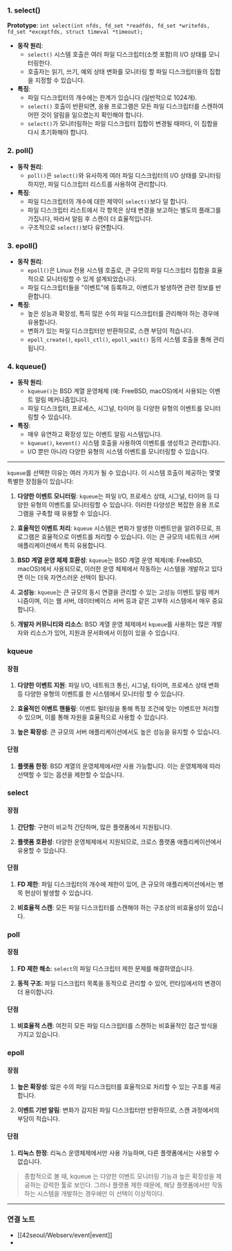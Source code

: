
### 1. select()
**Prototype**: `int select(int nfds, fd_set *readfds, fd_set *writefds, fd_set *exceptfds, struct timeval *timeout);`
- **동작 원리**:
    - `select()` 시스템 호출은 여러 파일 디스크립터(소켓 포함)의 I/O 상태를 모니터링한다.
    - 호출자는 읽기, 쓰기, 예외 상태 변화를 모니터링 할 파일 디스크립터들의 집합을 지정할 수 있습니다.
- **특징**:
    - 파일 디스크립터의 개수에는 한계가 있습니다 (일반적으로 1024개).
    - `select()` 호출이 반환되면, 응용 프로그램은 모든 파일 디스크립터를 스캔하여 어떤 것이 알림을 일으켰는지 확인해야 합니다.
    - `select()`가 모니터링하는 파일 디스크립터 집합이 변경될 때마다, 이 집합을 다시 초기화해야 합니다.
### 2. poll()
- **동작 원리**:
    - `poll()`은 `select()`와 유사하게 여러 파일 디스크립터의 I/O 상태를 모니터링하지만, 파일 디스크립터 리스트를 사용하여 관리합니다.
- **특징**:
    - 파일 디스크립터의 개수에 대한 제약이 `select()`보다 덜 합니다.
    - 파일 디스크립터 리스트에서 각 항목은 상태 변경을 보고하는 별도의 플래그를 가집니다, 따라서 알림 후 스캔이 더 효율적입니다.
    - 구조적으로 `select()`보다 유연합니다.
### 3. epoll()
- **동작 원리**:
    - `epoll()`은 Linux 전용 시스템 호출로, 큰 규모의 파일 디스크립터 집합을 효율적으로 모니터링할 수 있게 설계되었습니다.
    - 파일 디스크립터들을 "이벤트"에 등록하고, 이벤트가 발생하면 관련 정보를 반환합니다.
- **특징**:    
    - 높은 성능과 확장성, 특히 많은 수의 파일 디스크립터를 관리해야 하는 경우에 유용합니다.
    - 변화가 있는 파일 디스크립터만 반환하므로, 스캔 부담이 적습니다.
    - `epoll_create()`, `epoll_ctl()`, `epoll_wait()` 등의 시스템 호출을 통해 관리됩니다.
### 4. kqueue()
- **동작 원리**:
    - `kqueue()`는 BSD 계열 운영체제 (예: FreeBSD, macOS)에서 사용되는 이벤트 알림 메커니즘입니다.
    - 파일 디스크립터, 프로세스, 시그널, 타이머 등 다양한 유형의 이벤트를 모니터링할 수 있습니다.
- **특징**:
    - 매우 유연하고 확장성 있는 이벤트 알림 시스템입니다.
    - `kqueue()`, `kevent()` 시스템 호출을 사용하여 이벤트를 생성하고 관리합니다.
    - I/O 뿐만 아니라 다양한 유형의 시스템 이벤트를 모니터링할 수 있습니다.
---

`kqueue`를 선택한 이유는 여러 가지가 될 수 있습니다. 이 시스템 호출이 제공하는 몇몇 특별한 장점들이 있습니다:
1. **다양한 이벤트 모니터링**: `kqueue`는 파일 I/O, 프로세스 상태, 시그널, 타이머 등 다양한 유형의 이벤트를 모니터링할 수 있습니다. 이러한 다양성은 복잡한 응용 프로그램을 구축할 때 유용할 수 있습니다.
    
2. **효율적인 이벤트 처리**: `kqueue` 시스템은 변화가 발생한 이벤트만을 알려주므로, 프로그램은 효율적으로 이벤트를 처리할 수 있습니다. 이는 큰 규모의 네트워크 서버 애플리케이션에서 특히 유용합니다.
    
3. **BSD 계열 운영 체제 호환성**: `kqueue`는 BSD 계열 운영 체제(예: FreeBSD, macOS)에서 사용되므로, 이러한 운영 체제에서 작동하는 시스템을 개발하고 있다면 이는 더욱 자연스러운 선택이 됩니다.
    
4. **고성능**: `kqueue`는 큰 규모의 동시 연결을 관리할 수 있는 고성능 이벤트 알림 메커니즘이며, 이는 웹 서버, 데이터베이스 서버 등과 같은 고부하 시스템에서 매우 중요합니다.
    
5. **개발자 커뮤니티와 리소스**: BSD 계열 운영 체제에서 `kqueue`를 사용하는 많은 개발자와 리소스가 있어, 지원과 문서화에서 이점이 있을 수 있습니다.
### kqueue
#### 장점
1. **다양한 이벤트 지원**: 파일 I/O, 네트워크 통신, 시그널, 타이머, 프로세스 상태 변화 등 다양한 유형의 이벤트를 한 시스템에서 모니터링 할 수 있습니다.
    
2. **효율적인 이벤트 핸들링**: 이벤트 필터링을 통해 특정 조건에 맞는 이벤트만 처리할 수 있으며, 이를 통해 자원을 효율적으로 사용할 수 있습니다.
    
3. **높은 확장성**: 큰 규모의 서버 애플리케이션에서도 높은 성능을 유지할 수 있습니다.
#### 단점
1. **플랫폼 한정**: BSD 계열의 운영체제에서만 사용 가능합니다. 이는 운영체제에 따라 선택할 수 있는 옵션을 제한할 수 있습니다.
### select
#### 장점
1. **간단함**: 구현이 비교적 간단하며, 많은 플랫폼에서 지원됩니다.
    
2. **플랫폼 호환성**: 다양한 운영체제에서 지원되므로, 크로스 플랫폼 애플리케이션에서 유용할 수 있습니다.
#### 단점
1. **FD 제한**: 파일 디스크립터의 개수에 제한이 있어, 큰 규모의 애플리케이션에서는 병목 현상이 발생할 수 있습니다.
    
2. **비효율적 스캔**: 모든 파일 디스크립터를 스캔해야 하는 구조상의 비효율성이 있습니다.    
### poll
#### 장점
1. **FD 제한 해소**: `select`의 파일 디스크립터 제한 문제를 해결하였습니다.
    
2. **동적 구조**: 파일 디스크립터 목록을 동적으로 관리할 수 있어, 런타임에서의 변경이 더 용이합니다.
#### 단점
1. **비효율적 스캔**: 여전히 모든 파일 디스크립터를 스캔하는 비효율적인 접근 방식을 가지고 있습니다.
### epoll
#### 장점
1. **높은 확장성**: 많은 수의 파일 디스크립터를 효율적으로 처리할 수 있는 구조를 제공합니다.
    
2. **이벤트 기반 알림**: 변화가 감지된 파일 디스크립터만 반환하므로, 스캔 과정에서의 부담이 적습니다.
#### 단점
1. **리눅스 한정**: 리눅스 운영체제에서만 사용 가능하며, 다른 플랫폼에서는 사용할 수 없습니다.

>종합적으로 볼 때, kqueue 는 다양한 이벤트 모니터링 기능과 높은 확장성을 제공하는 강력한 툴로 보인다. 그러나 플랫퐁 제한 때문에, 해당 플랫폼에서만 작동하는 시스템을 개발하는 경우에만 이 선택이 이상적이다.
---
### 연결 노트
- [[42seoul/Webserv/event|event]]
- 